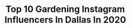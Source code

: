 ---
title: Top 10 Gardening Instagram Influencers In Dallas In 2020
description: >-
  Find top gardening Instagram influencers in Dallas in 2020. Most popular hashtags: #gardening #flowers #garden #stayweird.
platform: Instagram
profiles:
  - username: "life_as_alexandra"
    fullname: >-
      Alexandra Birch
    location: "United States"
    followers: 35363
    engagement: 860
    commentsToLikes: 0.018883
    id: ck14l13vhsca10i198iiznrzx
    verified: false
    hashtags: "#townsendhousegiftsbestmodelever, #williamssyndrome, #rustonla, #alexandrahairdontcare"
  - username: "livingwithheart"
    fullname: >-
      Susan Webster (Heart)
    location: "United States"
    followers: 20951
    engagement: 214
    commentsToLikes: 0.397934
    id: ck6u41kjv15lq0j712quuq4ct
    verified: false
    hashtags: "#farmhouse, #targetfashion, #momswithgoals, #greatdeals"
  - username: "marymaguireart"
    fullname: >-
      Mary Maguire
    location: "United States"
    followers: 9392
    engagement: 420
    commentsToLikes: 0.028324
    id: ck5ho5oiiozcj0i11zfndfcgd
    verified: false
    hashtags: "#stag, #cheetahprint, #bigdogsofinstagram, #victoriaandalbertmuseum"
  - username: "prestigetree"
    fullname: >-
      Ty
    location: "United States"
    followers: 183068
    engagement: 55
    commentsToLikes: 0.001352
    id: ck14j2dqfia8c0i19i6xf8k6v
    verified: false
    hashtags: "#mexico, #plant, #spirits, #hula"
  - username: "victoriabirch1"
    fullname: >-
      Victoria Birch
    location: "United States"
    followers: 24696
    engagement: 516
    commentsToLikes: 0.017599
    id: ck14l14xrscf10i193tqlste1
    verified: false
    hashtags: "#springflowers, #catstagram, #williamssyndromesiblings, #married"
  - username: "melisaclementdesigns"
    fullname: >-
      Melisa Clement Designs
    location: "United States"
    followers: 67424
    engagement: 210
    commentsToLikes: 0.032291
    id: ck0ubt8mdfckp0i19rhp6n1cp
    verified: false
    hashtags: "#mydomaine, #myserie7, #dreamhome, #hgtv"
  - username: "modernveganfam"
    fullname: >-
      Modern Vegan Familia
    location: "United States"
    followers: 26038
    engagement: 147
    commentsToLikes: 0.087706
    id: ck0vw3p88rylr0i19by1o7z2o
    verified: false
    hashtags: "#vegan, #poweredbyplants, #vegansunite, #nosingleuseplastic"
  - username: "theladywholunches"
    fullname: >-
      Jenna Ingalls
    location: "United States"
    followers: 3503
    engagement: 1228
    commentsToLikes: 0.110915
    id: ck5zobjeqq6wu0i146qvnwtx8
    verified: false
    hashtags: "#knittingforolive, #sizeinclusive, #westknits, #knitfastdiewarm"
  - username: "ohoneycomb"
    fullname: >-
      miss macy
    location: "United States"
    followers: 86446
    engagement: 395
    commentsToLikes: 0.011676
    id: ck1376ia7a16i0i19uj96ns5l
    verified: false
    hashtags: ""
  - username: "oaktreecottage17"
    fullname: >-
      
    location: "United States"
    followers: 10808
    engagement: 1286
    commentsToLikes: 0.057990
    id: ck13bj9ofvoa00i192q6m7gqf
    verified: false
    hashtags: "#victoriangarden, #romanticgardens, #pinkflowers, #springiscoming"
---